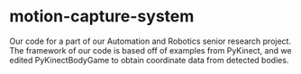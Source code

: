 # motion-capture-system
Our code for a part of our Automation and Robotics senior research project.  The framework of our code is based off of examples from PyKinect, and we edited PyKinectBodyGame to obtain coordinate data from detected bodies.
